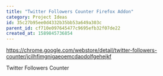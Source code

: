 ```yaml
---
title: "Twitter Followers Counter Firefox Addon"
category: Project Ideas
id: 35c27b95ee0d4332b35bb53a649a303c
parent_id: cf710e097645477c9695efb32f07de22
created_at: 1589845736854
---
```


https://chrome.google.com/webstore/detail/twitter-followers-counter/jcilhfimgnigaeoemcdaodolfgehejkf

Twitter Followers Counter
                